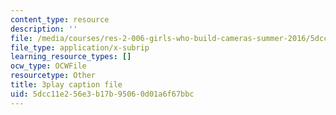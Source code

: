 ```yaml
---
content_type: resource
description: ''
file: /media/courses/res-2-006-girls-who-build-cameras-summer-2016/5dcc11e256e3b17b95060d01a6f67bbc_-4C9-OgKLCY.srt
file_type: application/x-subrip
learning_resource_types: []
ocw_type: OCWFile
resourcetype: Other
title: 3play caption file
uid: 5dcc11e2-56e3-b17b-9506-0d01a6f67bbc
---
```

